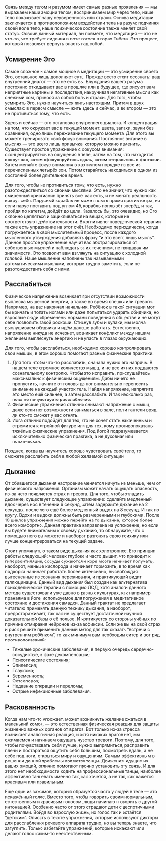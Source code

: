 Связь между телом и разумом имеет самые разные проявления — мы выражаем наши эмоции телом, воспринимаем мир через тело, наше тело показывает нашу неуверенность или страхи. Основа медитации заключается в противоположном воздействии тела на разум: подчиняя своей воле тело, наше психическое состояние также меняет свой статус. Освоив данный материал, вы поймёте, что медитация — это не что-то, что требует сидения в позе лотоса в горах Тибета. Это процесс, который позволяет вернуть власть над собой.

## Усмирение Эго

Самое сложное и самое мощное в медитации — это усмирение своего Эго, остальное лишь дополняет суть. Прежде всего стоит осознать: ваш внутренний диалог — это не есть вы. Блуждания вашего разума постоянно откидывают вас в прошлое или в будущее, где рисуют вам неприятные картины и последствия, накручивая негативные мысли как снежный ком, принося за собой боль и страхи. Для того, чтобы усмирить Эго, нужно научиться жить настоящим. Притом в двух смыслах: в первом смысле — жить здесь и сейчас, а во втором — это не противиться тому, что есть.

Здесь и сейчас — это остановка внутреннего диалога. И концентрация на том, что окружает вас в текущий момент: цвета, запахи, звуки без сравнения, одно лишь переживание текущего момента. Для этого вы можете тренировать свой фокус внимания. Постоянное витание в мыслях — это всего лишь привычка, которую можно изменить. Существует простое упражнение с фокусом внимания: сконцентрируйтесь на ощущения в теле, затем на том, что находится вокруг вас, затем сфокусируйтесь вдаль, затем отправьтесь в фантазии. Затем меняйте фокус внимания в хаотичном порядке на все из перечисленных четырёх зон. Потом старайтесь находиться в одном из состояний более длительное время.

Для того, чтобы не противиться тому, что есть, нужно разотождествиться со своими мыслями. Это не значит, что нужно как смиренный христианин принять всё, как есть, и не менять реальность вокруг себя. Парусный корабль не может плыть прямо против ветра, но если парус поставить под углом 45, корабль поплывёт вперёд, и так, пройдя по катетам, дойдёт до цели. Казалось бы, это очевидно, но Эго склонно цепляться и зацикливаться на вещах, которые не соответствуют действительности. В когнитивно-поведенческой терапии также есть упражнение на этот счёт. Необходимо периодически, когда погружаетесь в свой мыслительный процесс, после каждого мысленного утверждения добавлять фразу “и это всего лишь мысль”. Данное простое упражнение научит вас абстрагироваться от собственных мыслей и наблюдать за их течением, не придавая им значимости. Это позволит вам взглянуть на ситуацию с холодной головой. Наше мышление наполнено так называемыми автоматическими мыслями, которые трудно заметить, если не разотождествить себя с ними.

## Расслабиться

Физическое напряжение возникает при отсутствии возможности выплеска мышечной энергии, а также во время спешки или тревоги. Например, на вас накричал начальник. Ребёнок в такой ситуации мог бы кричать и топать ногами или даже попытаться ударить обидчика, но взрослые люди обременены нормами поведения в обществе и не могут себе позволить такой роскоши. Стиснув зубы и кулаки, мы молча выслушиваем обидчика и идём дальше работать. Естественно, напряжение никуда не исчезнет, возникает конфликт между нашим желанием выплеснуть энергию и не упасть в глазах окружающих. 

Для того, чтобы расслабиться, необходимо хорошо контролировать свои мышцы, в этом хорошо помогают разные физические практики:

1. Для того чтобы что-то расслабить, сначала нужно это напрячь. В нашем теле огромное количество мышц, и не все из них поддаются сознательному контролю. Чтобы это исправить, прислушайтесь максимально к физическим ощущениям. Дабы ничего не пропустить, начните от головы до ног внимательно переносить внимание на каждый участок тела. Найдя напряжение, напрягите это место ещё сильнее, а затем расслабьте. И так несколько раз, пока не почувствуете расслабление.
1. Физические упражнения отлично снимают напряжение с мышц, даже если нет возможности заниматься в зале, пол и гантели вряд ли кто-то сможет у вас отнять.
1. Йога отлично подойдёт для тех, кто не хочет стать накаченным и стремится к стройной фигуре или для тех, кому противопоказаны тяжёлые физические упражнения. Под йогой подразумевается исключительно физическая практика, а не духовная или психическая.

Позднее, когда вы научитесь хорошо чувствовать своё тело, то сможете расслабить себя в любой желаемой ситуации.

## Дыхание

От сбившегося дыхания настроение меняется ничуть не меньше, чем от физического напряжения. Организм может начать ощущать опасность, из-за чего появляется страх и тревога. Для того, чтобы отладить дыхание, существует следующее упражнение: сделайте медленный вдох через нос в течении 6 секунд, затем задержите дыхание на 2 секунды, после чего ещё более медленный выдох на 8 секунд. И так по кругу. Вдохи и выдохи должны быть размеренными и глубокими. После 10 циклов упражнения можно перейти на то дыхание, которое более всего комфортно. Данная практика направлена на успокоение, но если вы будете внимательны к своему дыханию, то обнаружите, что с помощью него вы можете и наоборот разгонять свою психику или лучше концентрироваться на текущей задаче.

Стоит упомянуть о таком виде дыхания как холотропное. Его принцип работы следующий: человек глубоко и часто дышит, что приводит к гипервентиляции, сосуды сужаются и кора мозга начинает получать, наоборот, меньше кислорода и начинает тормозить, в то время как подкорка начинает работать более интенсивно, высвобождая вытесненные из сознания переживания, и практикующий видит галлюцинации. Данный вид дыхания был создан как альтернатива психоделической терапии с помощью ЛСД, хотя аналоги данного метода существовали уже давно в разных культурах, как например пранаяма в йоге, используемое для погружения в медитативное состояние и достижения самадхи. Данный трактат не предлагает читателю применять данную технику дыхания, а наоборот, предостораживает, так как не существует достаточной научной доказательной базы о её пользе. И критикуется со стороны учёных по причине отмирания нейронов из-за асфиксии. Если же вы на свой страх и риск решите применить данный метод для так сказать “встречи с внутренним ребёнком”, то как минимум вам необходим ситер и вот ряд противопоказаний:

* Тяжелые хронические заболевания, в первую очередь сердечно-сосудистые, в фазе декомпенсации;
* Психотические состояния;
* Эпилепсия;
* Глаукома;
* Беременность;
* Остеопороз;
* Недавние операции и переломы;
* Острые инфекционные заболевания.

## Раскованность

Когда нам что-то угрожает, может возникнуть желание сжаться в маленький комок, — это естественная физическая реакция для защиты жизненно важных органов от врагов. Вот только из-за стресса возникает аналогичная реакция, и хотя никаких врагов нет, мы сжимаемся и начинаем ощущать чувство тревоги. Поэтому, для того, чтобы почувствовать себя лучше, нужно выпрямиться, расправить плечи и постараться ощутить себя большим, посмотреть вдаль, а не себе под ноги, открыться миру и ощущениям. Самым эффективным в решении данной проблемы являются танцы. Движения, идущие из ваших эмоций, отлично помогают прочно установить эту связь. И для этого нет необходимости ходить на профессиональные танцы, наиболее эффективно танцевать именно так, как хочется, а не так, как кажется красивым или правильным.

Ещё один из зажимов, который образуется часто у людей в теле — это искажённый голос. Вместо того, чтобы говорить своим нормальным, естественным и красивым голосом, люди начинают говорить с другой интонацией. Особенно часто от этого страдают дети с деспотичными родителями. Войдя во взрослую жизнь, их голос так и остаётся “детским”. Описать в тексте упражнения, которые используют дикторы для расслабления речевого аппарата трудно, но вы теперь знаете, что загуглить. Только избегайте упражнений, которые искажают или делают голос каким-то неестественным.
